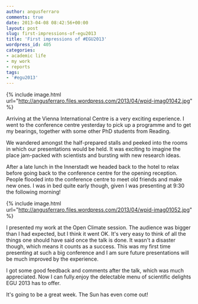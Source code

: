 ```yaml
---
author: angusferraro
comments: true
date: 2013-04-08 08:42:56+00:00
layout: post
slug: first-impressions-of-egu2013
title: 'First impressions of #EGU2013'
wordpress_id: 405
categories:
- academic life
- my work
- reports
tags:
- '#egu2013'
---
```


{% include image.html
url="http://angusferraro.files.wordpress.com/2013/04/wpid-imag01042.jpg"
%}

Arriving at the Vienna International Centre is a very exciting
experience. I went to the conference centre yesterday to pick up a
programme and to get my bearings, together with some other PhD
students from Reading.

We wandered amongst the half-prepared stalls and peeked into the rooms
in which our presentations would be held. It was exciting to imagine
the place jam-packed with scientists and bursting with new research
ideas.

After a late lunch in the Innerstadt we headed back to the hotel to
relax before going back to the conference centre for the opening
reception. People flooded into the conference centre to meet old
friends and make new ones. I was in bed quite early though, given I
was presenting at 9:30 the following morning!

{% include image.html
url="http://angusferraro.files.wordpress.com/2013/04/wpid-imag01052.jpg"
%}

I presented my work at the Open Climate session. The audience was
bigger than I had expected, but I think it went OK. It's very easy to
think of all the things one should have said once the talk is done. It
wasn't a disaster though, which means it counts as a success. This was
my first time presenting at such a big conference and I am sure future
presentations will be much improved by the experience.

I got some good feedback and comments after the talk, which was much
appreciated. Now I can fully.enjoy the delectable menu of scientific
delights EGU 2013 has to offer.

It's going to be a great week. The Sun has even come out!
